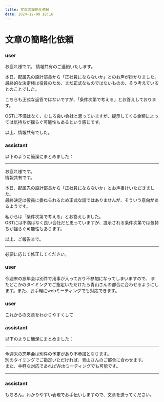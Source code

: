 ```yaml
---
title: 文章の簡略化依頼
date: 2024-12-09 18:16
---
```


# 文章の簡略化依頼

### user  

お疲れ様です。
情報共有のご連絡いたします。

本日、配属先の設計部長から「正社員にならないか」とのお声が掛かりました。
最終的な決定権は役員のため、まだ正式なものではないものの、そう考えているとのことでした。

こちらも正式な返答ではないですが、「条件次第で考える」とお答えしております。

OSTに不満はなく、むしろ良い会社と思っていますが、提示してくる金額によっては気持ちが揺らぐ可能性もあるという感じです。

以上、情報共有でした。



### assistant  

以下のように簡潔にまとめました：

---

お疲れ様です。  
情報共有です。  

本日、配属先の設計部長から「正社員にならないか」とお声掛けいただきました。  
最終決定は役員に委ねられるため正式な話ではありませんが、そういう意向があるようです。  

私からは「条件次第で考える」とお答えしました。  
OSTには不満はなく良い会社だと思っていますが、提示される条件次第では気持ちが揺らぐ可能性もあります。  

以上、ご報告まで。  

--- 

必要に応じて修正してください。

### user  

今週末の忘年会は別件で用事が入っており不参加になってしまいますので、
またどこかのタイミングでご指定いただけたら青山さんの都合に合わせるようにします。また、お手軽にwebミーティングでも対応できます。

### user  

これからの文章をわかりやすくして

### assistant  

以下のように簡潔にまとめました：  

---  
今週末の忘年会は別件の予定があり不参加となります。  
別のタイミングでご指定いただければ、青山さんのご都合に合わせます。  
また、手軽な対応であればWebミーティングでも可能です。  

---  

### assistant  

もちろん。わかりやすい表現でお手伝いしますので、文章を送ってください。
